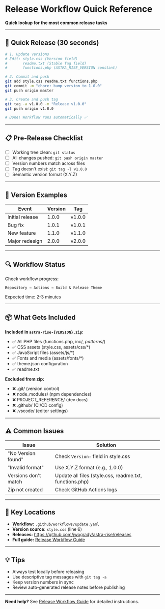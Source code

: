 # Release Workflow Quick Reference

**Quick lookup for the most common release tasks**

---

## 🚀 Quick Release (30 seconds)

```bash
# 1. Update versions
# Edit: style.css (Version field)
#       readme.txt (Stable Tag field)
#       functions.php (ASTRA_RISE_VERSION constant)

# 2. Commit and push
git add style.css readme.txt functions.php
git commit -m "chore: bump version to 1.0.0"
git push origin master

# 3. Create and push tag
git tag -a v1.0.0 -m "Release v1.0.0"
git push origin v1.0.0

# Done! Workflow runs automatically ✅
```

---

## 📋 Pre-Release Checklist

- [ ] Working tree clean: `git status`
- [ ] All changes pushed: `git push origin master`
- [ ] Version numbers match across files
- [ ] Tag doesn't exist: `git tag -l v1.0.0`
- [ ] Semantic version format (X.Y.Z)

---

## 📖 Version Examples

| Event | Version | Tag |
|-------|---------|-----|
| Initial release | 1.0.0 | v1.0.0 |
| Bug fix | 1.0.1 | v1.0.1 |
| New feature | 1.1.0 | v1.1.0 |
| Major redesign | 2.0.0 | v2.0.0 |

---

## 🔍 Workflow Status

Check workflow progress:
```
Repository → Actions → Build & Release Theme
```

Expected time: 2-3 minutes

---

## 📦 What Gets Included

**Included in `astra-rise-{VERSION}.zip`:**
- ✅ All PHP files (functions.php, inc/*, patterns/*)
- ✅ CSS assets (style.css, assets/css/*)
- ✅ JavaScript files (assets/js/*)
- ✅ Fonts and media (assets/fonts/*)
- ✅ theme.json configuration
- ✅ readme.txt

**Excluded from zip:**
- ❌ .git/ (version control)
- ❌ node_modules/ (npm dependencies)
- ❌ PROJECT_REFERENCE/ (dev docs)
- ❌ .github/ (CI/CD config)
- ❌ .vscode/ (editor settings)

---

## ⚠️ Common Issues

| Issue | Solution |
|-------|----------|
| "No Version found" | Check `Version:` field in style.css |
| "Invalid format" | Use X.Y.Z format (e.g., 1.0.0) |
| Versions don't match | Update all files (style.css, readme.txt, functions.php) |
| Zip not created | Check GitHub Actions logs |

---

## 🔗 Key Locations

- **Workflow:** `.github/workflows/update.yaml`
- **Version source:** `style.css` (line 6)
- **Releases:** https://github.com/jwogrady/astra-rise/releases
- **Full guide:** [Release Workflow Guide](05-Release-Workflow-Guide.md)

---

## 💡 Tips

- Always test locally before releasing
- Use descriptive tag messages with `git tag -a`
- Keep version numbers in sync
- Review auto-generated release notes before publishing

---

**Need help?** See [Release Workflow Guide](05-Release-Workflow-Guide.md) for detailed instructions.
